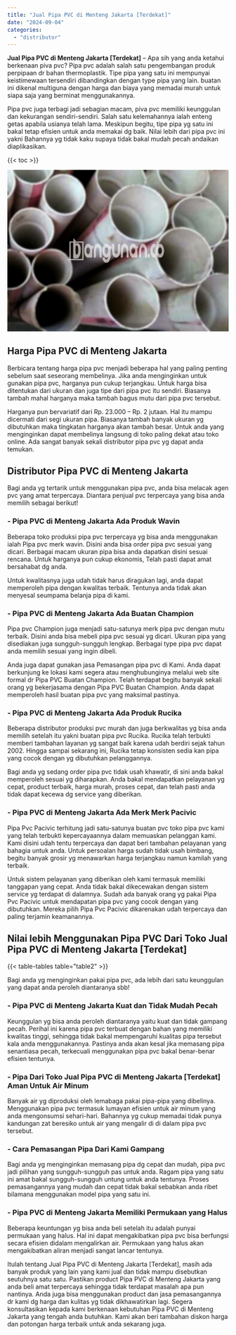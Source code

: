 ```yaml
---
title: "Jual Pipa PVC di Menteng Jakarta [Terdekat]"
date: "2024-09-04"
categories: 
  - "distributor"
---
```


**Jual Pipa PVC di Menteng Jakarta \[Terdekat\]** – Apa sih yang anda ketahui berkenaan piva pvc? Pipa pvc adalah salah satu pengembangan produk perpipaan dr bahan thermoplastik. Tipe pipa yang satu ini mempunyai keistimewaan tersendiri dibandingkan dengan type pipa yang lain. buatan ini dikenal multiguna dengan harga dan biaya yang memadai murah untuk siapa saja yang berminat menggunakannya.

Pipa pvc juga terbagi jadi sebagian macam, piva pvc memiliki keunggulan dan kekurangan sendiri-sendiri. Salah satu kelemahannya ialah enteng getas apabila usianya telah lama. Meskipun begitu, tipe pipa yg satu ini bakal tetap efisien untuk anda memakai dg baik. Nilai lebih dari pipa pvc ini yakni Bahannya yg tidak kaku supaya tidak bakal mudah pecah andaikan diaplikasikan.

{{< toc >}}

![Jual Pipa PVC di Menteng Jakarta [Terdekat]](/images/jaul-pipa-pvc-34.png)

## Harga Pipa PVC di Menteng Jakarta

Berbicara tentang harga pipa pvc menjadi beberapa hal yang paling penting sebelum saat seseorang membelinya. Jika anda menginginkan untuk gunakan pipa pvc, harganya pun cukup terjangkau. Untuk harga bisa ditentukan dari ukuran dan juga tipe dari pipa pvc itu sendiri. Biasanya tambah mahal harganya maka tambah bagus mutu dari pipa pvc tersebut.

Harganya pun bervariatif dari Rp. 23.000 – Rp. 2 jutaan. Hal itu mampu dicermati dari segi ukuran pipa. Biasanya tambah banyak ukuran yg dibutuhkan maka tingkatan harganya akan tambah besar. Untuk anda yang menginginkan dapat membelinya langsung di toko paling dekat atau toko online. Ada sangat banyak sekali distributor pipa pvc yg dapat anda temukan.

## Distributor Pipa PVC di Menteng Jakarta

Bagi anda yg tertarik untuk menggunakan pipa pvc, anda bisa melacak agen pvc yang amat terpercaya. Diantara penjual pvc terpercaya yang bisa anda memilih sebagai berikut!

### \- Pipa PVC di Menteng Jakarta Ada Produk Wavin

Beberapa toko produksi pipa pvc terpercaya yg bisa anda menggunakan ialah Pipa pvc merk wavin. Disini anda bisa order pipa pvc sesuai yang dicari. Berbagai macam ukuran pipa bisa anda dapatkan disini sesuai rencana. Untuk harganya pun cukup ekonomis, Telah pasti dapat amat bersahabat dg anda.

Untuk kwalitasnya juga udah tidak harus diragukan lagi, anda dapat memperoleh pipa dengan kwalitas terbaik. Tentunya anda tidak akan menyesal seumpama belanja pipa di kami.

### \- Pipa PVC di Menteng Jakarta Ada Buatan Champion

Pipa pvc Champion juga menjadi satu-satunya merk pipa pvc dengan mutu terbaik. Disini anda bisa mebeli pipa pvc sesuai yg dicari. Ukuran pipa yang disediakan juga sungguh-sungguh lengkap. Berbagai type pipa pvc dapat anda memilih sesuai yang ingin dibeli.

Anda juga dapat gunakan jasa Pemasangan pipa pvc di Kami. Anda dapat berkunjung ke lokasi kami segera atau menghubunginya melalui web site formal dr Pipa PVC Buatan Champion. Telah terdapat begitu banyak sekali orang yg bekerjasama dengan Pipa PVC Buatan Champion. Anda dapat memperoleh hasil buatan pipa pvc yang maksimal pastinya.

### \- Pipa PVC di Menteng Jakarta Ada Produk Rucika

Beberapa distributor produksi pvc murah dan juga berkwalitas yg bisa anda memilih setelah itu yakni buatan pipa pvc Rucika. Rucika telah terbukti memberi tambahan layanan yg sangat baik karena udah berdiri sejak tahun 2002. Hingga sampai sekarang ini, Rucika tetap konsisten sedia kan pipa yang cocok dengan yg dibutuhkan pelanggannya.

Bagi anda yg sedang order pipa pvc tidak usah khawatir, di sini anda bakal memperoleh sesuai yg diharapkan. Anda bakal mendapatkan pelayanan yg cepat, product terbaik, harga murah, proses cepat, dan telah pasti anda tidak dapat kecewa dg service yang diberikan.

### \- Pipa PVC di Menteng Jakarta Ada Merk Merk Pacivic

Pipa Pvc Pacivic terhitung jadi satu-satunya buatan pvc toko pipa pvc kami yang telah terbukti kepercayaannya dalam memuaskan pelanggan kami. Kami disini udah tentu terpercaya dan dapat beri tambahan pelayanan yang bahagia untuk anda. Untuk persoalan harga sudah tidak usah bimbang, begitu banyak grosir yg menawarkan harga terjangkau namun kamilah yang terbaik.

Untuk sistem pelayanan yang diberikan oleh kami termasuk memiliki tanggapan yang cepat. Anda tidak bakal dikecewakan dengan sistem service yg terdapat di dalamnya. Sudah ada banyak orang yg pakai Pipa Pvc Pacivic untuk mendapatan pipa pvc yang cocok dengan yang dibutuhkan. Mereka pilih Pipa Pvc Pacivic dikarenakan udah terpercaya dan paling terjamin keamanannya.

## Nilai lebih Menggunakan Pipa PVC Dari Toko Jual Pipa PVC di Menteng Jakarta \[Terdekat\]

{{< table-tables table="table2" >}}

Bagi anda yg menginginkan pakai pipa pvc, ada lebih dari satu keunggulan yang dapat anda peroleh diantaranya sbb!

### \- Pipa PVC di Menteng Jakarta Kuat dan Tidak Mudah Pecah

Keunggulan yg bisa anda peroleh diantaranya yaitu kuat dan tidak gampang pecah. Perihal ini karena pipa pvc terbuat dengan bahan yang memiliki kwalitas tinggi, sehingga tidak bakal mempengaruhi kualitas pipa tersebut kala anda menggunakannya. Pastinya anda akan kesal jika memasang pipa senantiasa pecah, terkecuali menggunakan pipa pvc bakal benar-benar efisien tentunya.

### \- Pipa Dari Toko Jual Pipa PVC di Menteng Jakarta \[Terdekat\] Aman Untuk Air Minum

Banyak air yg diproduksi oleh lemabaga pakai pipa-pipa yang dibelinya. Menggunakan pipa pvc termasuk lumayan efisien untuk air minum yang anda mengonsumsi sehari-hari. Bahannya yg cukup memadai tidak punya kandungan zat beresiko untuk air yang mengalir di di dalam pipa pvc tersebut.

### \- Cara Pemasangan Pipa Dari Kami Gampang

Bagi anda yg menginginkan memasang pipa dg cepat dan mudah, pipa pvc jadi pilihan yang sungguh-sungguh pas untuk anda. Ragam pipa yang satu ini amat bakal sungguh-sungguh untung untuk anda tentunya. Proses pemasangannya yang mudah dan cepat tidak bakal sebabkan anda ribet bilamana menggunakan model pipa yang satu ini.

### \- Pipa PVC di Menteng Jakarta Memiliki Permukaan yang Halus

Beberapa keuntungan yg bisa anda beli setelah itu adalah punyai permukaan yang halus. Hal ini dapat mengakibatkan pipa pvc bisa berfungsi secara efisien didalam mengalirkan air. Permukaan yang halus akan mengakibatkan aliran menjadi sangat lancar tentunya.

Itulah tentang Jual Pipa PVC di Menteng Jakarta \[Terdekat\], masih ada banyak produk yang lain yang kami jual dan tidak mampu disebutkan seutuhnya satu satu. Pastikan product Pipa PVC di Menteng Jakarta yang anda beli amat terpercaya sehingga tidak terdapat masalah apa pun nantinya. Anda juga bisa menggunakan product dan jasa pemasangannya dr kami dg harga dan kulitas yg tidak dikhawatirkan lagi. Segera konsultasikan kepada kami berkenaan kebutuhan Pipa PVC di Menteng Jakarta yang tengah anda butuhkan. Kami akan beri tambahan diskon harga dan potongan harga terbaik untuk anda sekarang juga.
